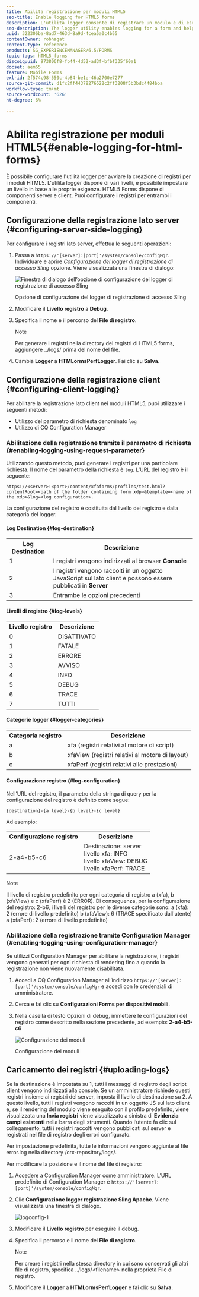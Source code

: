 ```yaml
---
title: Abilita registrazione per moduli HTML5
seo-title: Enable logging for HTML5 forms
description: L'utilità logger consente di registrare un modulo e di eseguire il debug dei problemi correlati ai moduli.
seo-description: The logger utility enables logging for a form and helps you debug form-related issues.
uuid: 322306ba-8ad7-463d-8a9d-4cea5a0c4b55
contentOwner: robhagat
content-type: reference
products: SG_EXPERIENCEMANAGER/6.5/FORMS
topic-tags: hTML5_forms
discoiquuid: 973806f8-fb44-4d52-ad3f-bfbf335f60a1
docset: aem65
feature: Mobile Forms
exl-id: 2f574c98-550c-4b84-be1e-46a2700e7277
source-git-commit: d1fc2ff44378276522c2ff3208f5b3bdc4484bba
workflow-type: tm+mt
source-wordcount: '626'
ht-degree: 6%

---
```


# Abilita registrazione per moduli HTML5{#enable-logging-for-html-forms}

È possibile configurare l&#39;utilità logger per avviare la creazione di registri per i moduli HTML5. L&#39;utilità logger dispone di vari livelli, è possibile impostare un livello in base alle proprie esigenze. HTML5 Forms dispone di componenti server e client. Puoi configurare i registri per entrambi i componenti.

## Configurazione della registrazione lato server {#configuring-server-side-logging}

Per configurare i registri lato server, effettua le seguenti operazioni:

1. Passa a `https://'[server]:[port]'/system/console/configMgr`. Individuare e aprire *Configurazione del logger di registrazione di accesso Sling* opzione. Viene visualizzata una finestra di dialogo:

   ![ Finestra di dialogo dell’opzione di configurazione del logger di registrazione di accesso Sling](assets/logconfig.png)

   Opzione di configurazione del logger di registrazione di accesso Sling

1. Modificare il **Livello registro** a **Debug**.

1. Specifica il nome e il percorso del **File di registro**.

   >[!NOTE]
   >
   >Per generare i registri nella directory dei registri di HTML5 forms, aggiungere ../logs/ prima del nome del file.

1. Cambia **Logger** a **HTMLormsPerfLogger**. Fai clic su **Salva**.

## Configurazione della registrazione client {#configuring-client-logging}

Per abilitare la registrazione lato client nei moduli HTML5, puoi utilizzare i seguenti metodi:

* Utilizzo del parametro di richiesta denominato `log`
* Utilizzo di CQ Configuration Manager

### Abilitazione della registrazione tramite il parametro di richiesta {#enabling-logging-using-request-parameter}

Utilizzando questo metodo, puoi generare i registri per una particolare richiesta. Il nome del parametro della richiesta è `log`. L’URL del registro è il seguente:

`https://<server>:<port>/content/xfaforms/profiles/test.html?contentRoot=<path of the folder containing form xdp>&template=<name of the xdp>&log=<log configuration>.`

La configurazione del registro è costituita dal livello del registro e dalla categoria del logger.

#### Log Destination {#log-destination}

<table>
 <tbody>
  <tr>
   <th><strong>Log Destination</strong></th>
   <th><strong>Descrizione</strong></th>
  </tr>
  <tr>
   <td>1</td>
   <td>I registri vengono indirizzati al browser <strong>Console</strong></td>
  </tr>
  <tr>
   <td>2</td>
   <td>I registri vengono raccolti in un oggetto JavaScript sul lato client e possono essere pubblicati in <strong>Server</strong> </td>
  </tr>
  <tr>
   <td>3</td>
   <td>Entrambe le opzioni precedenti<br /> </td>
  </tr>
 </tbody>
</table>

#### Livelli di registro {#log-levels}

<table>
 <tbody>
  <tr>
   <th>Livello registro</th>
   <th>Descrizione</th>
  </tr>
  <tr>
   <td>0</td>
   <td>DISATTIVATO<br type="_moz" /> </td>
  </tr>
  <tr>
   <td>1</td>
   <td>FATALE<br type="_moz" /> </td>
  </tr>
  <tr>
   <td>2</td>
   <td>ERRORE<br type="_moz" /> </td>
  </tr>
  <tr>
   <td>3</td>
   <td>AVVISO<br type="_moz" /> </td>
  </tr>
  <tr>
   <td>4</td>
   <td>INFO<br type="_moz" /> </td>
  </tr>
  <tr>
   <td>5</td>
   <td>DEBUG<br type="_moz" /> </td>
  </tr>
  <tr>
   <td>6</td>
   <td>TRACE<br type="_moz" /> </td>
  </tr>
  <tr>
   <td>7</td>
   <td>TUTTI<br type="_moz" /> </td>
  </tr>
 </tbody>
</table>

#### Categorie logger {#logger-categories}

<table>
 <tbody>
  <tr>
   <th>Categoria registro</th>
   <th>Descrizione</th>
  </tr>
  <tr>
   <td>a</td>
   <td>xfa (registri relativi al motore di script)</td>
  </tr>
  <tr>
   <td>b</td>
   <td>xfaView (registri relativi al motore di layout)<br type="_moz" /> </td>
  </tr>
  <tr>
   <td>c</td>
   <td>xfaPerf (registri relativi alle prestazioni)<br type="_moz" /> </td>
  </tr>
 </tbody>
</table>

#### Configurazione registro {#log-configuration}

Nell’URL del registro, il parametro della stringa di query per la configurazione del registro è definito come segue:

`{destination}-{a level}-{b level}-{c level}`

Ad esempio:

<table>
 <tbody>
  <tr>
   <th>Configurazione registro</th>
   <th>Descrizione</th>
  </tr>
  <tr>
   <td>2-a4-b5-c6<br type="_moz" /> </td>
   <td>Destinazione: server<br /> livello xfa: INFO<br /> livello xfaView: DEBUG<br /> livello xfaPerf: TRACE</td>
  </tr>
 </tbody>
</table>

>[!NOTE]
>
>Il livello di registro predefinito per ogni categoria di registro a (xfa), b (xfaView) e c (xfaPerf) è 2 (ERROR). Di conseguenza, per la configurazione del registro: 2-b6, i livelli del registro per le diverse categorie sono:
>a (xfa): 2 (errore di livello predefinito)
>b (xfaView): 6 (TRACE specificato dall&#39;utente)
>a (xfaPerf): 2 (errore di livello predefinito)

### Abilitazione della registrazione tramite Configuration Manager {#enabling-logging-using-configuration-manager}

Se utilizzi Configuration Manager per abilitare la registrazione, i registri vengono generati per ogni richiesta di rendering fino a quando la registrazione non viene nuovamente disabilitata.

1. Accedi a CQ Configuration Manager all’indirizzo `https://'[server]:[port]'/system/console/configMgr` e accedi con le credenziali di amministratore.
1. Cerca e fai clic su **Configurazioni Forms per dispositivi mobili**.
1. Nella casella di testo Opzioni di debug, immettere le configurazioni del registro come descritto nella sezione precedente, ad esempio: **2-a4-b5-c6**

   ![Configurazione dei moduli](assets/forms_configuration.png)

   Configurazione dei moduli

## Caricamento dei registri {#uploading-logs}

Se la destinazione è impostata su 1, tutti i messaggi di registro degli script client vengono indirizzati alla console. Se un amministratore richiede questi registri insieme ai registri del server, imposta il livello di destinazione su 2. A questo livello, tutti i registri vengono raccolti in un oggetto JS sul lato client e, se il rendering del modulo viene eseguito con il profilo predefinito, viene visualizzata una **Invia registri** viene visualizzato a sinistra di **Evidenzia campi esistenti** nella barra degli strumenti. Quando l’utente fa clic sul collegamento, tutti i registri raccolti vengono pubblicati sul server e registrati nel file di registro degli errori configurato.

Per impostazione predefinita, tutte le informazioni vengono aggiunte al file error.log nella directory /crx-repository/logs/.

Per modificare la posizione e il nome del file di registro:

1. Accedere a Configuration Manager come amministratore. L’URL predefinito di Configuration Manager è `https://'[server]:[port]'/system/console/configMgr`.
1. Clic **Configurazione logger registrazione Sling Apache**. Viene visualizzata una finestra di dialogo.

   ![logconfig-1](assets/logconfig-1.png)

1. Modificare il **Livello registro** per eseguire il debug.

1. Specifica il percorso e il nome del **File di registro**.

   >[!NOTE]
   >
   >Per creare i registri nella stessa directory in cui sono conservati gli altri file di registro, specifica ../logs/&lt;filename> nella proprietà File di registro.

1. Modificare il **Logger** a **HTMLormsPerfLogger** e fai clic su **Salva**.
